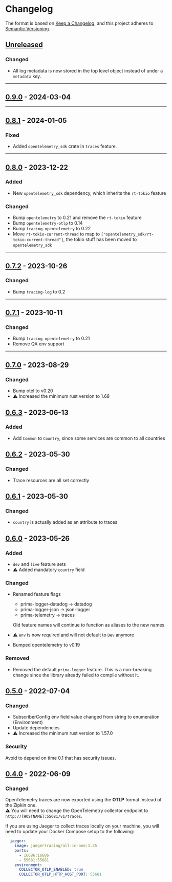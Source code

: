 # Changelog

The format is based on [Keep a Changelog](https://keepachangelog.com/en/1.0.0/),
and this project adheres to [Semantic Versioning](https://semver.org/spec/v2.0.0.html).

## [Unreleased]

### Changed

- All log metadata is now stored in the top level object instead of under a `metadata` key.

---

## [0.9.0] - 2024-03-04

---

## [0.8.1] - 2024-01-05

### Fixed

- Added `opentelemetry_sdk` crate in `traces` feature.

---

## [0.8.0] - 2023-12-22

### Added

- New `opentelemetry_sdk` dependency, which inherits the `rt-tokio` feature

### Changed

- Bump `opentelemetry` to 0.21 and remove the `rt-tokio` feature
- Bump `opentelemetry-otlp` to 0.14
- Bump `tracing-opentelemetry` to 0.22
- Move `rt-tokio-current-thread` to map to `["opentelemetry_sdk/rt-tokio-current-thread"]`, the tokio stuff has been moved to `opentelemetry_sdk`

---

## [0.7.2] - 2023-10-26

### Changed

- Bump `tracing-log` to 0.2

---

## [0.7.1] - 2023-10-11

### Changed

- Bump `tracing-opentelemetry` to 0.21
- Remove QA env support

---

## [0.7.0] - 2023-08-29

### Changed

- Bump otel to v0.20
- ⚠️ Increased the minimum rust version to 1.68

## [0.6.3] - 2023-06-13

### Added

- Add `Common` to `Country`, since some services are common to all countries

## [0.6.2] - 2023-05-30

### Changed

- Trace resources are all set correctly

## [0.6.1] - 2023-05-30

### Changed

- `country` is actually added as an attribute to traces

## [0.6.0] - 2023-05-26

### Added

- `dev` and `live` feature sets
- ⚠️️ Added mandatory `country` field

### Changed

- Renamed feature flags
  - prima-logger-datadog -> datadog
  - prima-logger-json -> json-logger
  - prima-telemetry -> traces

  Old feature names will continue to function as aliases to the new names

- ⚠️️ `env` is now required and will not default to `Dev` anymore
- Bumped opentelemetry to v0.19

### Removed

- Removed the default `prima-logger` feature. This is a non-breaking change since the library already failed to compile without it.

## [0.5.0] - 2022-07-04

### Changed

- SubscriberConfig env field value changed from string to enumeration (Environment)
- Update dependencies  
- ⚠️ Increased the minimum rust version to 1.57.0

### Security

Avoid to depend on time 0.1 that has security issues.

## [0.4.0] - 2022-06-09

### Changed

OpenTelemetry traces are now exported using the **OTLP** format instead of the Zipkin one.  
⚠️ You will need to change the OpenTelemetry collector endpoint to `http://[HOSTNAME]:55681/v1/traces`.

If you are using Jaeger to collect traces locally on your machine, you will need to update your Docker Compose setup to the following:

```yaml
  jaeger:
    image: jaegertracing/all-in-one:1.35
    ports:
      - 16686:16686
      - 55681:55681
    environment:
      COLLECTOR_OTLP_ENABLED: true
      COLLECTOR_OTLP_HTTP_HOST_PORT: 55681
```



[Unreleased]: https://github.com/primait/prima_tracing.rs/compare/0.9.0...HEAD
[0.9.0]: https://github.com/primait/prima_tracing.rs/compare/0.8.1...0.9.0
[0.8.1]: https://github.com/primait/prima_tracing.rs/compare/0.8.0...0.8.1
[0.8.0]: https://github.com/primait/prima_tracing.rs/compare/0.7.2...0.8.0
[0.7.2]: https://github.com/primait/prima_tracing.rs/compare/0.7.1...0.7.2
[0.7.1]: https://github.com/primait/prima_tracing.rs/compare/0.7.0...0.7.1
[0.7.0]: https://github.com/primait/prima_tracing.rs/compare/0.6.3...0.7.0
[0.6.3]: https://github.com/primait/prima_tracing.rs/compare/0.6.2...0.6.3
[0.6.2]: https://github.com/primait/prima_tracing.rs/compare/0.6.1...0.6.2
[0.6.1]: https://github.com/primait/prima_tracing.rs/compare/0.6.0...0.6.1
[0.6.0]: https://github.com/primait/prima_tracing.rs/compare/0.5.0...0.6.0
[0.5.0]: https://github.com/primait/prima_tracing.rs/compare/0.4.0...0.5.0
[0.4.0]: https://github.com/primait/prima_tracing.rs/compare/0.3.1...0.4.0
